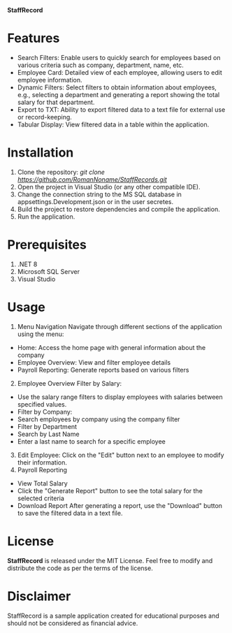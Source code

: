 **StaffRecord**

# Features
* Search Filters: Enable users to quickly search for employees based on various criteria such as company, department, name, etc.
* Employee Card: Detailed view of each employee, allowing users to edit employee information. 
* Dynamic Filters: Select filters to obtain information about employees, e.g., selecting a department and generating a report showing the total salary for that department.
* Export to TXT: Ability to export filtered data to a text file for external use or record-keeping.
* Tabular Display: View filtered data in a table within the application.

# Installation
1. Clone the repository:
*git clone https://github.com/RomanNoname/StaffRecords.git*
2. Open the project in Visual Studio (or any other compatible IDE).
3. Change the connection string to the MS SQL database in appsettings.Development.json or in the user secretes.
4. Build the project to restore dependencies and compile the application.
5. Run the application.
# Prerequisites
1. .NET 8
2. Microsoft SQL Server
3. Visual Studio
# Usage
1. Menu Navigation
Navigate through different sections of the application using the menu:
* Home: Access the home page with general information about the company
* Employee Overview: View and filter employee details
* Payroll Reporting: Generate reports based on various filters
2. Employee Overview
Filter by Salary:
* Use the salary range filters to display employees with salaries between specified values.
* Filter by Company:
* Search employees by company using the company filter
* Filter by Department
* Search by Last Name
* Enter a last name to search for a specific employee
3. Edit Employee:
Click on the "Edit" button next to an employee to modify their information.
4. Payroll Reporting
* View Total Salary
* Click the "Generate Report" button to see the total salary for the selected criteria
* Download Report
After generating a report, use the "Download" button to save the filtered data in a text file.



# License
**StaffRecord** is released under the MIT License. Feel free to modify and distribute the code as per the terms of the license.


# Disclaimer
StaffRecord is a sample application created for educational purposes and should not be considered as financial advice. 
